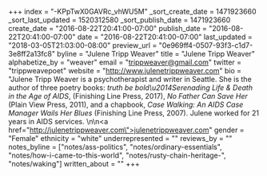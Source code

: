 +++
index = "-KPpTwX0GAVRc_vhWU5M"
_sort_create_date = 1471923660
_sort_last_updated = 1520312580
_sort_publish_date = 1471923660
create_date = "2016-08-22T20:41:00-07:00"
publish_date = "2016-08-22T20:41:00-07:00"
date = "2016-08-22T20:41:00-07:00"
last_updated = "2018-03-05T21:03:00-08:00"
preview_url = "0e969ff4-0507-93f3-c1d7-3e8ff2a13fc8"
byline = "Julene Tripp Weaver"
title = "Julene Tripp Weaver"
alphabetize_by = "weaver"
email = "trippweaver@gmail.com"
twitter = "trippweavepoet"
website = "http://www.julenetrippweaver.com"
bio = "Julene Tripp Weaver is a psychotherapist and writer in Seattle. She is the author of three poetry books: _truth be bold\u2014Serenading Life & Death in the Age of AIDS_, (Finishing Line Press, 2017), _No Father Can Save Her_ (Plain View Press, 2011), and a chapbook, _Case Walking: An AIDS Case Manager Wails Her Blues_ (Finishing Line Press, 2007). Julene worked for 21 years in AIDS services. \n\n<a href=\"http://julenetrippweaver.com\">julenetrippweaver.com</a>"
gender = "Female"
ethnicity = "white"
underrepresented = ""
reviews_by = ""
notes_byline = ["notes/ass-politics", "notes/ordinary-essentials", "notes/how-i-came-to-this-world", "notes/rusty-chain-heritage-", "notes/waking"]
written_about = ""
+++

